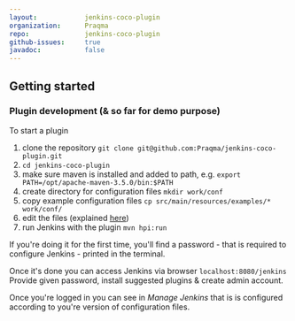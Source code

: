```yaml
---
layout:            jenkins-coco-plugin
organization:      Praqma
repo:              jenkins-coco-plugin
github-issues:     true
javadoc:           false
---
```


## Getting started

### Plugin development (& so far for demo purpose)
To start a plugin
1. clone the repository `git clone git@github.com:Praqma/jenkins-coco-plugin.git`
2. `cd jenkins-coco-plugin`
3. make sure maven is installed and added to path, e.g. `export PATH=/opt/apache-maven-3.5.0/bin:$PATH`
4. create directory for configuration files `mkdir work/conf`
5. copy example configuration files `cp src/main/resources/examples/* work/conf/`
6. edit the files (explained [here](FIXME))
7. run Jenkins with the plugin `mvn hpi:run`

If you're doing it for the first time, you'll find a password - that is required to configure Jenkins - printed in the terminal.

Once it's done you can access Jenkins via browser `localhost:8080/jenkins`
Provide given password, install suggested plugins & create admin account.

Once you're logged in you can see in *Manage Jenkins* that is is configured according to you're version of configuration files.
